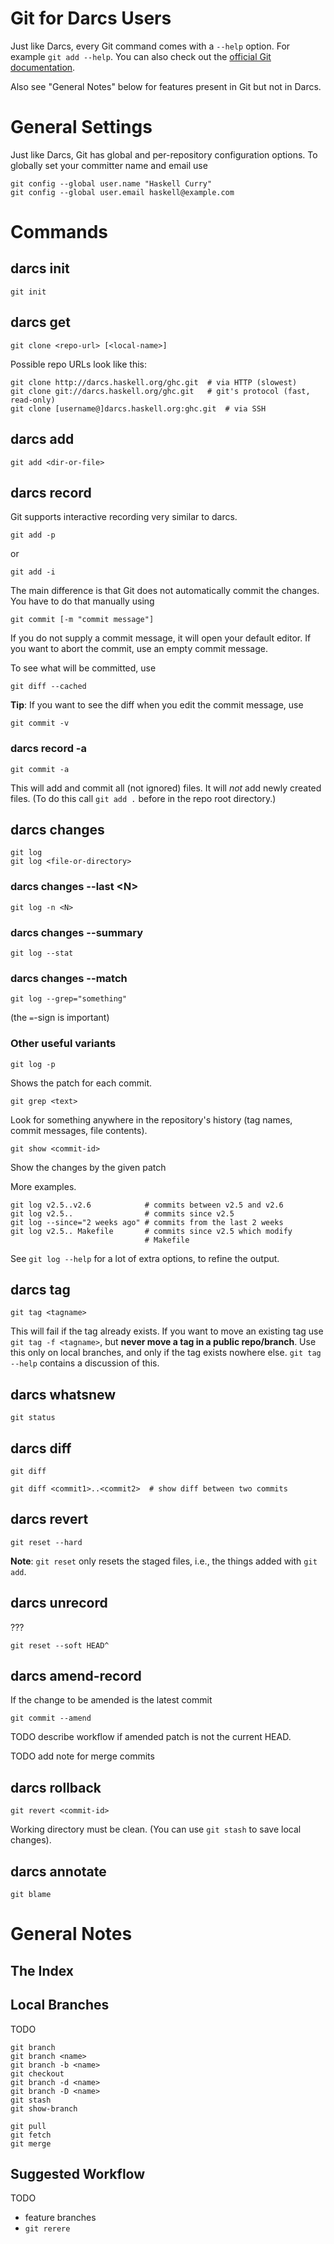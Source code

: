 


# Git for Darcs Users



Just like Darcs, every Git command comes with a `--help` option.  For example `git add --help`.  You can also check out the [
official Git documentation](http://git.or.cz/gitwiki/GitDocumentation).



Also see "General Notes" below for features present in Git but not in Darcs.


# General Settings



Just like Darcs, Git has global and per-repository configuration options.  To globally set your committer name and email use


```wiki
git config --global user.name "Haskell Curry"
git config --global user.email haskell@example.com
```

# Commands


## darcs init


```wiki
git init
```

## darcs get


```wiki
git clone <repo-url> [<local-name>]
```


Possible repo URLs look like this:


```wiki
git clone http://darcs.haskell.org/ghc.git  # via HTTP (slowest)
git clone git://darcs.haskell.org/ghc.git   # git's protocol (fast, read-only)
git clone [username@]darcs.haskell.org:ghc.git  # via SSH
```

## darcs add


```wiki
git add <dir-or-file>
```

## darcs record



Git supports interactive recording very similar to darcs.


```wiki
git add -p
```


or


```wiki
git add -i
```


The main difference is that Git does not automatically commit the changes.  You have to do that manually using


```wiki
git commit [-m "commit message"]
```


If you do not supply a commit message, it will open your default editor.  If you want to abort the commit, use an empty commit message.



To see what will be committed, use


```wiki
git diff --cached
```


**Tip**: If you want to see the diff when you edit the commit message, use


```wiki
git commit -v
```

### darcs record -a


```wiki
git commit -a
```


This will add and commit all (not ignored) files.  It will *not* add newly created files. (To do this call `git add .` before in the repo root directory.)


## darcs changes


```wiki
git log
git log <file-or-directory>
```

### darcs changes --last \<N\>


```wiki
git log -n <N>
```

### darcs changes --summary


```wiki
git log --stat
```

### darcs changes --match


```wiki
git log --grep="something"
```


(the `=`-sign is important)


### Other useful variants


```wiki
git log -p
```


Shows the patch for each commit.


```wiki
git grep <text>
```


Look for something anywhere in the repository's history (tag names, commit messages, file contents).


```wiki
git show <commit-id>
```


Show the changes by the given patch



More examples.


```wiki
git log v2.5..v2.6            # commits between v2.5 and v2.6
git log v2.5..                # commits since v2.5
git log --since="2 weeks ago" # commits from the last 2 weeks
git log v2.5.. Makefile       # commits since v2.5 which modify
                              # Makefile
```


See `git log --help` for a lot of extra options, to refine the output.


## darcs tag


```wiki
git tag <tagname>
```


This will fail if the tag already exists.  If you want to move an existing tag use `git tag -f <tagname>`, but **never move a tag in a public repo/branch**.  Use this only on local branches, and only if the tag exists nowhere else.  `git tag --help` contains a discussion of this.


## darcs whatsnew


```wiki
git status
```

## darcs diff


```wiki
git diff
```

```wiki
git diff <commit1>..<commit2>  # show diff between two commits
```

## darcs revert


```wiki
git reset --hard
```


**Note**: `git reset` only resets the staged files, i.e., the things added with `git add`.


## darcs unrecord



???


```wiki
git reset --soft HEAD^
```

## darcs amend-record



If the change to be amended is the latest commit


```wiki
git commit --amend
```


TODO describe workflow if amended patch is not the current HEAD.



TODO add note for merge commits


## darcs rollback


```wiki
git revert <commit-id>
```


Working directory must be clean.  (You can use `git stash` to save local changes).


## darcs annotate


```wiki
git blame
```

# General Notes


## The Index


## Local Branches



TODO


```wiki
git branch
git branch <name>
git branch -b <name>
git checkout
git branch -d <name>
git branch -D <name>
git stash
git show-branch
```

```wiki
git pull
git fetch
git merge
```

## Suggested Workflow



TODO


- feature branches
- `git rerere`
